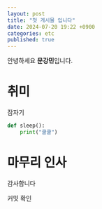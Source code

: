 ```yaml
---
layout: post
title: "첫 게시물 입니다"
date: 2024-07-20 19:22 +0900
categories: etc
published: true
---
```


안녕하세요 **문강민**입니다.

# 취미

잠자기

```python
def sleep():
    print("쿨쿨")
```

# 마무리 인사

감사합니다

커밋 확인


